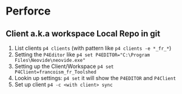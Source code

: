 # Perforce

## Client __a.k.a__  workspace Local Repo in git

1. List clients `p4 clients` (with pattern like `p4 clients -e *_fr_*`)
2. Setting the `P4Editor` like `p4 set P4EDITOR="C:\Program Files\Neovide\neovide.exe"`
3. Setting up the Client/Workspace `p4 set P4Client=francoism_fr_Toolshed`
4. Lookin up settings: `p4 set` it will show the `P4EDITOR` and `P4Client`
2. Set up client `p4 -c <with client> sync`

